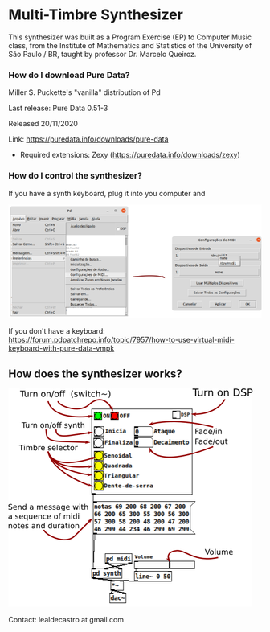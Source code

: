 # Multi-Timbre Synthesizer

This synthesizer was built as a Program Exercise (EP) to Computer Music class, from the Institute of Mathematics and Statistics of the University of São Paulo / BR, taught by professor Dr. Marcelo Queiroz.

### How do I download Pure Data?

Miller S. Puckette's "vanilla" distribution of Pd

Last release: Pure Data 0.51-3

Released 20/11/2020

Link: https://puredata.info/downloads/pure-data

- Required extensions: Zexy (https://puredata.info/downloads/zexy)

### How do I control the synthesizer?

If you have a synth keyboard, plug it into you computer and

![Turn on the Synth](img/sint.png)

If you don't have a keyboard: https://forum.pdpatchrepo.info/topic/7957/how-to-use-virtual-midi-keyboard-with-pure-data-vmpk

## How does the synthesizer works?

![Synth](img/sint2.png)

Contact: lealdecastro at gmail.com


